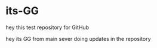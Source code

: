# its-GG
hey this test repository for GitHub 
 
hey its GG from  main sever doing updates in the repository

